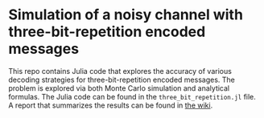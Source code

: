 
# Simulation of a noisy channel with three-bit-repetition encoded messages

This repo contains Julia code that explores the accuracy of various decoding strategies
for three-bit-repetition encoded messages. The problem is explored via both Monte Carlo simulation
and analytical formulas. The Julia code can be found in the `three_bit_repetition.jl` file. A
report that summarizes the results can be found in [the wiki](https://github.com/CameronBieganek/three-bit-repetition/wiki/Simulation-of-three-bit-repetition-encoding-on-a-noisy-channel).
